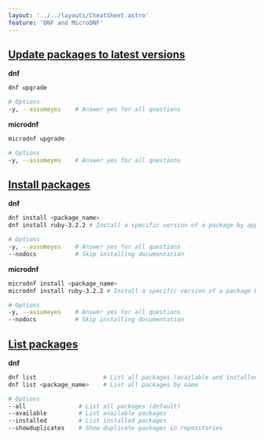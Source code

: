 ```yaml
---
layout: '../../layouts/CheatSheet.astro'
feature: 'DNF and MicroDNF'
---
```


## [Update packages to latest versions](#update-packages-to-latest-versions)

**dnf**

```sh
dnf upgrade

# Options
-y, --assumeyes    # Answer yes for all questions
```

**microdnf**

```sh
microdnf upgrade

# Options
-y, --assumeyes    # Answer yes for all questions
```

## [Install packages](#install-packages)

**dnf**

```sh
dnf install <package_name>
dnf install ruby-3.2.2 # Install a specific version of a package by appending -<version>

# Options
-y, --assumeyes    # Answer yes for all questions
--nodocs           # Skip installing documentation
```

**microdnf**

```sh
microdnf install <package_name>
microdnf install ruby-3.2.2 # Install a specific version of a package by appending -<version>

# Options
-y, --assumeyes    # Answer yes for all questions
--nodocs           # Skip installing documentation
```

## [List packages](#list-packages)

**dnf**

```sh
dnf list                   # List all packages (available and installed)
dnf list <package_name>    # List all packages by name

# Options
--all               # List all packages (default)
--available         # List available packages
--installed         # List installed packages
--showduplicates    # Show duplicate packages in repositories
```
